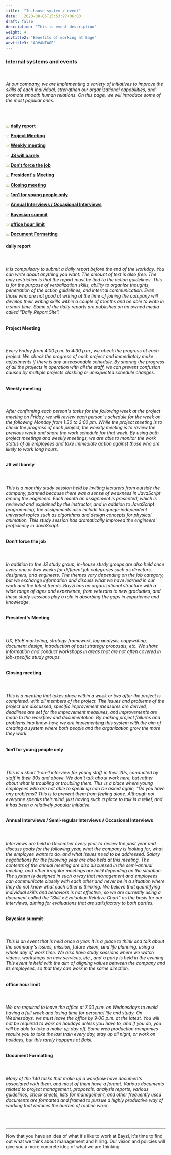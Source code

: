 ```yaml
---
title:  "In-house system / event"
date:   2020-08-05T15:53:27+06:00
draft: false
description: "This is event description"
weight: 4
advtitle2: "Benefits of working at Bage"
advtitle3: "ADVANTAGE"
---
```


### **Internal systems and events**
&nbsp;
###### At our company, we are implementing a variety of initiatives to improve the skills of each individual, strengthen our organizational capabilities, and promote smooth human relations. On this page, we will introduce some of the most popular ones.
&nbsp;

![Images not available](../ico_arw_page_anchor.gif "Title") [**daily report**](#daily-report)   

![Image not available](../ico_arw_page_anchor.gif "Title")  [**Project Meeting**](#project-meeting)   

![Image not available](../ico_arw_page_anchor.gif "Title")  [**Weekly meeting**](#weekly-meeting)   

![Image not available](../ico_arw_page_anchor.gif "Title")  [**JS will barely**](#js-will-barely)   

![Image not available](../ico_arw_page_anchor.gif "Title")  [**Don't force the job**](#dont-force-the-job)   

![Image not available](../ico_arw_page_anchor.gif "Title")  [**President's Meeting**](#presidents-meeting)   

![Image not available](../ico_arw_page_anchor.gif "Title")  [**Closing meeting**](#closing-meeting)   

![Image not available](../ico_arw_page_anchor.gif "Title")  [**1on1 for young people only**](#1on1-for-young-people-only)   

![Image not available](../ico_arw_page_anchor.gif "Title")  [**Annual Interviews / Occasional Interviews**](#annual-interviews--semi-regular-interviews--occasional-interviews)   

![Image not available](../ico_arw_page_anchor.gif "Title")  [**Bayesian summit**](#bayesian-summit)   

![Image not available](../ico_arw_page_anchor.gif "Title")  [**office hour limit**](#office-hour-limit)   

![Image not available](../ico_arw_page_anchor.gif "Title")  [**Document Formatting**](#document-formatting)   

#### **daily report**
&nbsp;
###### It is compulsory to submit a daily report before the end of the workday. You can write about anything you want. The amount of text is also free. The only restriction is that the report must be tied to the action guidelines. This is for the purpose of verbalization skills, ability to organize thoughts, penetration of the action guidelines, and internal communication. Even those who are not good at writing at the time of joining the company will develop their writing skills within a couple of months and be able to write in a short time. Some of the daily reports are published on an owned media called "Daily Report Site".

#### **Project Meeting**
&nbsp;
###### Every Friday from 4:00 p.m. to 4:30 p.m., we check the progress of each project. We check the progress of each project and immediately make adjustments if there is any unreasonable schedule. By sharing the progress of all the projects in operation with all the staff, we can prevent confusion caused by multiple projects clashing or unexpected schedule changes.

#### **Weekly meeting**
&nbsp;
###### After confirming each person's tasks for the following week at the project meeting on Friday, we will review each person's schedule for the week on the following Monday from 1:30 to 2:00 pm. While the project meeting is to check the progress of each project, the weekly meeting is to review the previous week and share the work schedule for that week. By using both project meetings and weekly meetings, we are able to monitor the work status of all employees and take immediate action against those who are likely to work long hours.

#### **JS will barely**
&nbsp;
###### This is a monthly study session held by inviting lecturers from outside the company, planned because there was a sense of weakness in JavaScript among the engineers. Each month an assignment is presented, which is reviewed and explained by the instructor, and in addition to JavaScript programming, the assignments also include language-independent universal topics such as algorithms and design concepts for physical animation. This study session has dramatically improved the engineers' proficiency in JavaScript.

#### **Don't force the job**
&nbsp;
###### In addition to the JS study group, in-house study groups are also held once every one or two weeks for different job categories such as directors, designers, and engineers. The themes vary depending on the job category, but we exchange information and discuss what we have learned in our work and the latest trends. Bayzi has an organizational structure with a wide range of ages and experience, from veterans to new graduates, and these study sessions play a role in absorbing the gaps in experience and knowledge.

#### **President's Meeting**
&nbsp;
###### UX, BtoB marketing, strategy framework, log analysis, copywriting, document design, introduction of past strategy proposals, etc. We share information and conduct workshops in areas that are not often covered in job-specific study groups.

#### **Closing meeting**
&nbsp;
###### This is a meeting that takes place within a week or two after the project is completed, with all members of the project. The issues and problems of the project are discussed, specific improvement measures are derived, deadlines are set for the improvement measures, and improvements are made to the workflow and documentation. By making project failures and problems into know-how, we are implementing this system with the aim of creating a system where both people and the organization grow the more they work.

#### **1on1 for young people only**
&nbsp;
###### This is a short 1-on-1 interview for young staff in their 20s, conducted by staff in their 30s and above. We don't talk about work here, but rather about what is troubling or troubling them. This is a place where young employees who are not able to speak up can be asked again, "Do you have any problems? This is to prevent them from feeling alone. Although not everyone speaks their mind, just having such a place to talk is a relief, and it has been a relatively popular initiative.

#### **Annual Interviews / Semi-regular Interviews / Occasional Interviews**
&nbsp;
###### Interviews are held in December every year to review the past year and discuss goals for the following year, what the company is looking for, what the employee wants to do, and what issues need to be addressed. Salary negotiations for the following year are also held at this meeting. The contents of the annual meeting are also discussed in the semi-annual meeting, and other irregular meetings are held depending on the situation. The system is designed in such a way that management and employees can communicate closely with each other and never be in a situation where they do not know what each other is thinking. We believe that quantifying individual skills and behaviors is not effective, so we are currently using a document called the "Skill x Evaluation Relative Chart" as the basis for our interviews, aiming for evaluations that are satisfactory to both parties.

#### **Bayesian summit**
&nbsp;
###### This is an event that is held once a year. It is a place to think and talk about the company's issues, mission, future vision, and life planning, using a whole day of work time. We also have study sessions where we watch videos, workshops on new services, etc., and a party is held in the evening. This event is held with the aim of aligning values between the company and its employees, so that they can work in the same direction.

#### **office hour limit**
&nbsp;
###### We are required to leave the office at 7:00 p.m. on Wednesdays to avoid having a full week and losing time for personal life and study. On Wednesdays, we must leave the office by 9:00 p.m. at the latest. You will not be required to work on holidays unless you have to, and if you do, you will be able to take a make-up day off. Some web production companies require you to take the last train every day, stay up all night, or work on holidays, but this rarely happens at Baisi.

#### **Document Formatting**
&nbsp;
###### Many of the 140 tasks that make up a workflow have documents associated with them, and most of them have a format. Various documents related to project management, proposals, analysis reports, various guidelines, check sheets, lists for management, and other frequently used documents are formatted and framed to pursue a highly productive way of working that reduces the burden of routine work.
&nbsp;

---
Now that you have an idea of what it's like to work at Bayzi, it's time to find out what we think about management and hiring. Our vision and policies will give you a more concrete idea of what we are thinking.